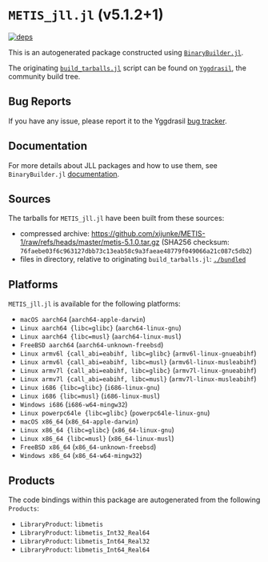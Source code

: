 # `METIS_jll.jl` (v5.1.2+1)

[![deps](https://juliahub.com/docs/METIS_jll/deps.svg)](https://juliahub.com/ui/Packages/General/METIS_jll/)

This is an autogenerated package constructed using [`BinaryBuilder.jl`](https://github.com/JuliaPackaging/BinaryBuilder.jl).

The originating [`build_tarballs.jl`](https://github.com/JuliaPackaging/Yggdrasil/blob/043ad3c013776dfb60d274b1ae3bf713ec4f8bba/M/METIS/METIS@5/build_tarballs.jl) script can be found on [`Yggdrasil`](https://github.com/JuliaPackaging/Yggdrasil/), the community build tree.

## Bug Reports

If you have any issue, please report it to the Yggdrasil [bug tracker](https://github.com/JuliaPackaging/Yggdrasil/issues).

## Documentation

For more details about JLL packages and how to use them, see `BinaryBuilder.jl` [documentation](https://docs.binarybuilder.org/stable/jll/).

## Sources

The tarballs for `METIS_jll.jl` have been built from these sources:

* compressed archive: https://github.com/xijunke/METIS-1/raw/refs/heads/master/metis-5.1.0.tar.gz (SHA256 checksum: `76faebe03f6c963127dbb73c13eab58c9a3faeae48779f049066a21c087c5db2`)
* files in directory, relative to originating `build_tarballs.jl`: [`./bundled`](https://github.com/JuliaPackaging/Yggdrasil/tree/043ad3c013776dfb60d274b1ae3bf713ec4f8bba/M/METIS/METIS@5/bundled)

## Platforms

`METIS_jll.jl` is available for the following platforms:

* `macOS aarch64` (`aarch64-apple-darwin`)
* `Linux aarch64 {libc=glibc}` (`aarch64-linux-gnu`)
* `Linux aarch64 {libc=musl}` (`aarch64-linux-musl`)
* `FreeBSD aarch64` (`aarch64-unknown-freebsd`)
* `Linux armv6l {call_abi=eabihf, libc=glibc}` (`armv6l-linux-gnueabihf`)
* `Linux armv6l {call_abi=eabihf, libc=musl}` (`armv6l-linux-musleabihf`)
* `Linux armv7l {call_abi=eabihf, libc=glibc}` (`armv7l-linux-gnueabihf`)
* `Linux armv7l {call_abi=eabihf, libc=musl}` (`armv7l-linux-musleabihf`)
* `Linux i686 {libc=glibc}` (`i686-linux-gnu`)
* `Linux i686 {libc=musl}` (`i686-linux-musl`)
* `Windows i686` (`i686-w64-mingw32`)
* `Linux powerpc64le {libc=glibc}` (`powerpc64le-linux-gnu`)
* `macOS x86_64` (`x86_64-apple-darwin`)
* `Linux x86_64 {libc=glibc}` (`x86_64-linux-gnu`)
* `Linux x86_64 {libc=musl}` (`x86_64-linux-musl`)
* `FreeBSD x86_64` (`x86_64-unknown-freebsd`)
* `Windows x86_64` (`x86_64-w64-mingw32`)

## Products

The code bindings within this package are autogenerated from the following `Products`:

* `LibraryProduct`: `libmetis`
* `LibraryProduct`: `libmetis_Int32_Real64`
* `LibraryProduct`: `libmetis_Int64_Real32`
* `LibraryProduct`: `libmetis_Int64_Real64`

